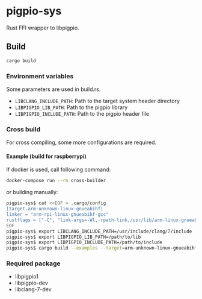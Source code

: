 # pigpio-sys

Rust FFI wrapper to libpigpio.

## Build

```sh
cargo build
```

### Environment variables

Some parameters are used in build.rs.

- `LIBCLANG_INCLUDE_PATH`: Path to the target system header directory
- `LIBPIGPIO_LIB_PATH`: Path to the pigpio library
- `LIBPIGPIO_INCLUDE_PATH`: Path to the pigpio header file


### Cross build

For cross compiling, some more configurations are required.


#### Example (build for raspberrypi)

If docker is used, call following command:

```sh
docker-compose run --rm cross-builder
```

or building manually:

```sh
pigpio-sys$ cat <<EOF > .cargo/config
[target.arm-unknown-linux-gnueabihf]
linker = "arm-rpi-linux-gnueabihf-gcc"
rustflags = ["-C", "link-args=-Wl,-rpath-link,/usr/lib/arm-linux-gnueabihf"]
EOF
pigpio-sys$ export LIBCLANG_INCLUDE_PATH=/usr/include/clang/7/include
pigpio-sys$ export LIBPIGPIO_LIB_PATH=/path/to/lib
pigpio-sys$ export LIBPIGPIO_INCLUDE_PATH=/path/to/include
pigpio-sys$ cargo build --examples --target=arm-unknown-linux-gnueabihf
```

### Required package

- libpigpio1
- libpigpio-dev
- libclang-7-dev

